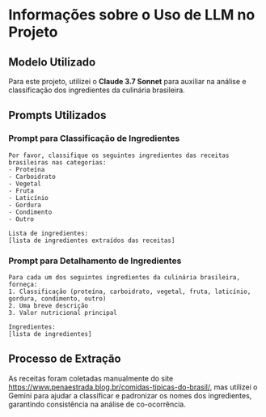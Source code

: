 # Informações sobre o Uso de LLM no Projeto

## Modelo Utilizado
Para este projeto, utilizei o **Claude 3.7 Sonnet** para auxiliar na análise e classificação dos ingredientes da culinária brasileira.

## Prompts Utilizados

### Prompt para Classificação de Ingredientes
```
Por favor, classifique os seguintes ingredientes das receitas brasileiras nas categorias:
- Proteína
- Carboidrato
- Vegetal
- Fruta
- Laticínio
- Gordura
- Condimento
- Outro

Lista de ingredientes:
[lista de ingredientes extraídos das receitas]
```

### Prompt para Detalhamento de Ingredientes
```
Para cada um dos seguintes ingredientes da culinária brasileira, forneça:
1. Classificação (proteína, carboidrato, vegetal, fruta, laticínio, gordura, condimento, outro)
2. Uma breve descrição
3. Valor nutricional principal

Ingredientes:
[lista de ingredientes]
```

## Processo de Extração
As receitas foram coletadas manualmente do site https://www.penaestrada.blog.br/comidas-tipicas-do-brasil/, mas utilizei o Gemini para ajudar a classificar e padronizar os nomes dos ingredientes, garantindo consistência na análise de co-ocorrência.
